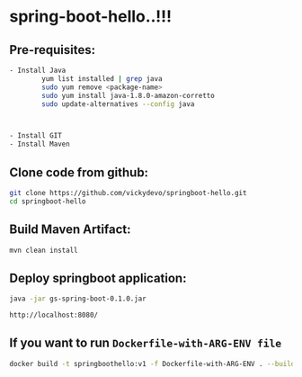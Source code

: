 # spring-boot-hello..!!!

## Pre-requisites:

```bash
- Install Java
        yum list installed | grep java
        sudo yum remove <package-name>
        sudo yum install java-1.8.0-amazon-corretto
        sudo update-alternatives --config java



- Install GIT
- Install Maven
```

## Clone code from github:

```bash
git clone https://github.com/vickydevo/springboot-hello.git
cd springboot-hello

```

## Build Maven Artifact:

```bash
mvn clean install
```

## Deploy springboot application:

```bash
java -jar gs-spring-boot-0.1.0.jar

http://localhost:8080/
```

## If you want to run ```Dockerfile-with-ARG-ENV file```

```bash
docker build -t springboothello:v1 -f Dockerfile-with-ARG-ENV . --build-arg version=0.1.0
```
